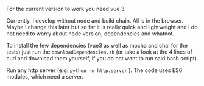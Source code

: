 For the current version to work you need vue 3. 

Currently, I develop without node and build chain. All is in the browser. Maybe I change this later but so far it is really quick and lightweight and I do not need to worry about node version, dependencies and whatnot.

To install the few dependencies (vue3 as well as mocha and chai for the tests) just run the `downloadDependencies.sh` (or take a look at the 4 lines of curl and download them yourself, if you do not want to run said bash script).

Run any http server (e.g. `python -m http.server` ). The code uses ES6 modules, which need a server.

